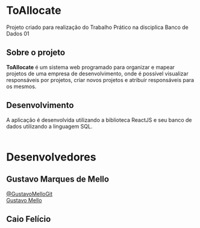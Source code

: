<link rel="stylesheet" href="https://cdn.jsdelivr.net/gh/devicons/devicon@v2.14.0/devicon.min.css">

# ToAllocate

Projeto criado para realização do Trabalho Prático na disciplica Banco de Dados 01

## Sobre o projeto
<strong>ToAllocate</strong> é um sistema web programado para organizar e mapear projetos de uma empresa de desenvolvimento, onde é possível visualizar responsáveis por projetos, criar novos projetos e atribuir responsáveis para os mesmos.
## Desenvolvimento
A aplicação é desenvolvida utilizando a biblioteca ReactJS e seu banco de dados utilizando a linguagem SQL.
<br/>
<br/>

# Desenvolvedores
## Gustavo Marques de Mello
<i class="devicon-github-original"></i>
[@GustavoMelloGit](https://github.com/GustavoMelloGit)
<br/>
<i class="devicon-linkedin-plain"></i>
[Gustavo Mello](https://www.linkedin.com/in/gustavo-marques-mello/)

## Caio Felício
